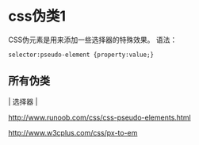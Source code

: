 # css伪类1
CSS伪元素是用来添加一些选择器的特殊效果。
语法：
```
selector:pseudo-element {property:value;}
```

## 所有伪类

| 选择器 | 

http://www.runoob.com/css/css-pseudo-elements.html

http://www.w3cplus.com/css/px-to-em